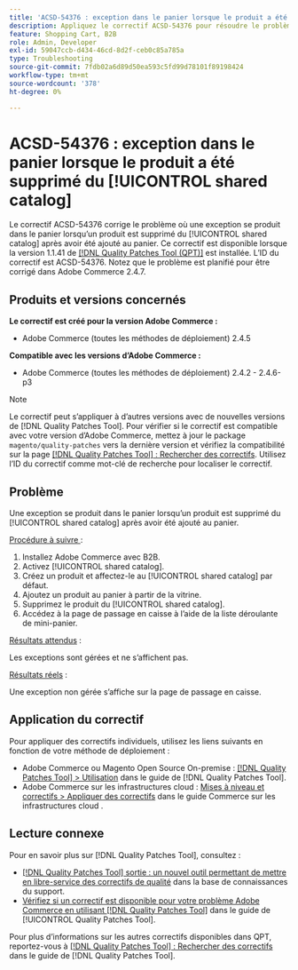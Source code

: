 ```yaml
---
title: 'ACSD-54376 : exception dans le panier lorsque le produit a été supprimé du [!UICONTROL shared catalog]'
description: Appliquez le correctif ACSD-54376 pour résoudre le problème Adobe Commerce où une exception se produit dans le panier lorsqu’un produit est supprimé du [!UICONTROL shared catalog] après avoir été ajouté au panier.
feature: Shopping Cart, B2B
role: Admin, Developer
exl-id: 59047ccb-d434-46cd-8d2f-ceb0c85a785a
type: Troubleshooting
source-git-commit: 7fdb02a6d89d50ea593c5fd99d78101f89198424
workflow-type: tm+mt
source-wordcount: '378'
ht-degree: 0%

---
```


# ACSD-54376 : exception dans le panier lorsque le produit a été supprimé du [!UICONTROL shared catalog]

Le correctif ACSD-54376 corrige le problème où une exception se produit dans le panier lorsqu’un produit est supprimé du [!UICONTROL shared catalog] après avoir été ajouté au panier. Ce correctif est disponible lorsque la version 1.1.41 de [[!DNL Quality Patches Tool (QPT)]](https://experienceleague.adobe.com/fr/docs/commerce-operations/tools/quality-patches-tool/quality-patches-tool-to-self-serve-quality-patches) est installée. L’ID du correctif est ACSD-54376. Notez que le problème est planifié pour être corrigé dans Adobe Commerce 2.4.7.

## Produits et versions concernés

**Le correctif est créé pour la version Adobe Commerce :**

* Adobe Commerce (toutes les méthodes de déploiement) 2.4.5

**Compatible avec les versions d’Adobe Commerce :**

* Adobe Commerce (toutes les méthodes de déploiement) 2.4.2 - 2.4.6-p3

>[!NOTE]
>
>Le correctif peut s’appliquer à d’autres versions avec de nouvelles versions de [!DNL Quality Patches Tool]. Pour vérifier si le correctif est compatible avec votre version d’Adobe Commerce, mettez à jour le package `magento/quality-patches` vers la dernière version et vérifiez la compatibilité sur la page [[!DNL Quality Patches Tool] : Rechercher des correctifs](https://experienceleague.adobe.com/tools/commerce-quality-patches/index.html?lang=fr). Utilisez l’ID du correctif comme mot-clé de recherche pour localiser le correctif.

## Problème

Une exception se produit dans le panier lorsqu’un produit est supprimé du [!UICONTROL shared catalog] après avoir été ajouté au panier.

<u>Procédure à suivre </u> :

1. Installez Adobe Commerce avec B2B.
1. Activez [!UICONTROL shared catalog].
1. Créez un produit et affectez-le au [!UICONTROL shared catalog] par défaut.
1. Ajoutez un produit au panier à partir de la vitrine.
1. Supprimez le produit du [!UICONTROL shared catalog].
1. Accédez à la page de passage en caisse à l’aide de la liste déroulante de mini-panier.

<u>Résultats attendus</u> :

Les exceptions sont gérées et ne s’affichent pas.

<u>Résultats réels</u> :

Une exception non gérée s’affiche sur la page de passage en caisse.

## Application du correctif

Pour appliquer des correctifs individuels, utilisez les liens suivants en fonction de votre méthode de déploiement :

* Adobe Commerce ou Magento Open Source On-premise : [[!DNL Quality Patches Tool] > Utilisation](/help/tools/quality-patches-tool/usage.md) dans le guide de [!DNL Quality Patches Tool].
* Adobe Commerce sur les infrastructures cloud : [Mises à niveau et correctifs > Appliquer des correctifs](https://experienceleague.adobe.com/docs/commerce-cloud-service/user-guide/develop/upgrade/apply-patches.html?lang=fr) dans le guide Commerce sur les infrastructures cloud .

## Lecture connexe

Pour en savoir plus sur [!DNL Quality Patches Tool], consultez :

* [[!DNL Quality Patches Tool] sortie : un nouvel outil permettant de mettre en libre-service des correctifs de qualité](https://experienceleague.adobe.com/fr/docs/commerce-operations/tools/quality-patches-tool/quality-patches-tool-to-self-serve-quality-patches) dans la base de connaissances du support.
* [Vérifiez si un correctif est disponible pour votre problème Adobe Commerce en utilisant [!DNL Quality Patches Tool]](/help/tools/quality-patches-tool/patches-available-in-qpt/check-patch-for-magento-issue-with-magento-quality-patches.md) dans le guide de [!UICONTROL Quality Patches Tool].


Pour plus d’informations sur les autres correctifs disponibles dans QPT, reportez-vous à [[!DNL Quality Patches Tool] : Rechercher des correctifs](https://experienceleague.adobe.com/tools/commerce-quality-patches/index.html?lang=fr) dans le guide de [!DNL Quality Patches Tool].
